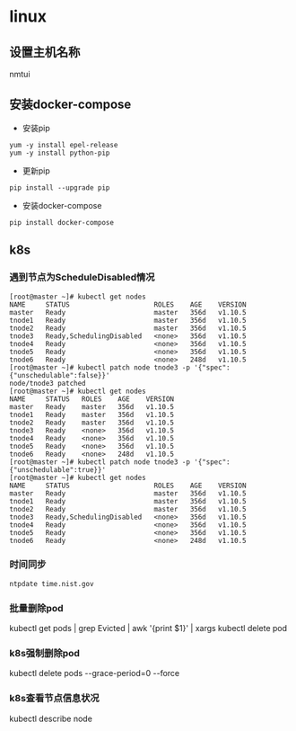 # linux
## 设置主机名称
nmtui
## 安装docker-compose
- 安装pip
```
yum -y install epel-release
yum -y install python-pip
```
- 更新pip
```
pip install --upgrade pip
```
- 安装docker-compose
```
pip install docker-compose
```
## k8s 

### 遇到节点为ScheduleDisabled情况
```
[root@master ~]# kubectl get nodes
NAME     STATUS                     ROLES    AGE    VERSION
master   Ready                      master   356d   v1.10.5
tnode1   Ready                      master   356d   v1.10.5
tnode2   Ready                      master   356d   v1.10.5
tnode3   Ready,SchedulingDisabled   <none>   356d   v1.10.5
tnode4   Ready                      <none>   356d   v1.10.5
tnode5   Ready                      <none>   356d   v1.10.5
tnode6   Ready                      <none>   248d   v1.10.5
[root@master ~]# kubectl patch node tnode3 -p '{"spec":{"unschedulable":false}}'
node/tnode3 patched
[root@master ~]# kubectl get nodes
NAME     STATUS   ROLES    AGE    VERSION
master   Ready    master   356d   v1.10.5
tnode1   Ready    master   356d   v1.10.5
tnode2   Ready    master   356d   v1.10.5
tnode3   Ready    <none>   356d   v1.10.5
tnode4   Ready    <none>   356d   v1.10.5
tnode5   Ready    <none>   356d   v1.10.5
tnode6   Ready    <none>   248d   v1.10.5
[root@master ~]# kubectl patch node tnode3 -p '{"spec":{"unschedulable":true}}'
[root@master ~]# kubectl get nodes
NAME     STATUS                     ROLES    AGE    VERSION
master   Ready                      master   356d   v1.10.5
tnode1   Ready                      master   356d   v1.10.5
tnode2   Ready                      master   356d   v1.10.5
tnode3   Ready,SchedulingDisabled   <none>   356d   v1.10.5
tnode4   Ready                      <none>   356d   v1.10.5
tnode5   Ready                      <none>   356d   v1.10.5
tnode6   Ready                      <none>   248d   v1.10.5

```

### 时间同步
```
ntpdate time.nist.gov
```

### 批量删除pod
kubectl get pods | grep Evicted | awk '{print $1}' | xargs kubectl delete pod

### k8s强制删除pod
kubectl delete pods <pod> --grace-period=0 --force

### k8s查看节点信息状况
kubectl describe node <node>

